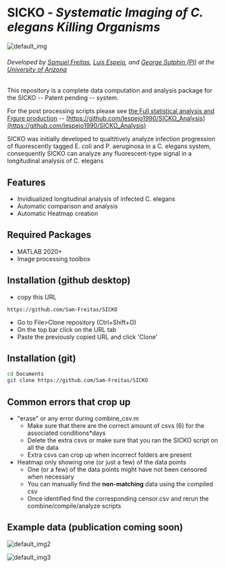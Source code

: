 # SICKO - _**S**ystematic **I**maging of **C**. elegans **K**illing **O**rganisms_ 
![default_img](https://github.com/Sam-Freitas/SICKO/blob/main/scripts/analysis/out1.png)
###### Developed by [Samuel Freitas](https://github.com/Sam-Freitas), [Luis Espejo](https://github.com/lespejo1990), and [George Sutphin (PI)](https://mcb.arizona.edu/profile/george-sutphin) at the [University of Arizona](https://mcb.arizona.edu/)
This repository is a complete data computation and analysis package for the SICKO -- Patent pending -- system.

For the post processing scripts please see [the Full statistical analysis and Figure production](https://github.com/lespejo1990/SICKO_Analysis) -- [https://github.com/lespejo1990/SICKO_Analysis](https://github.com/lespejo1990/SICKO_Analysis)

SICKO was initially developed to qualtitively analyze infection progression of fluorescently tagged E. coli and P. aeruginosa in a C. elegans system, consequently SICKO can analyze any fluorescent-type signal in a longitudinal analysis of C. elegans

## Features

- Invidiualized longitudinal analysis of infected C. elegans
- Automatic comparison and analysis
- Automatic Heatmap creation 

## Required Packages
 - MATLAB 2020+
 - Image processing toolbox

## Installation (github desktop)
 - copy this URL
 ```
 https://github.com/Sam-Freitas/SICKO
 ```
 - Go to File>Clone repository (Ctrl+Shift+O)
 - On the top bar click on the URL tab
 - Paste the previously copied URL and click 'Clone'
## Installation (git)

```sh
cd Documents
git clone https://github.com/Sam-Freitas/SICKO
```

## Common errors that crop up
  - "erase" or any error during combine_csv.m
    - Make sure that there are the correct amount of csvs (6) for the associated conditions*days
    - Delete the extra csvs or make sure that you ran the SICKO script on all the data
    - Extra csvs can crop up when incorrect folders are present
  - Heatmap only showing one (or just a few) of the data points
    - One (or a few) of the data points might have not been censored when necessary
    - You can manually find the **non-matching** data using the compiled csv
    - Once identified find the corresponding censor.csv and rerun the combine/compile/analyze scripts 


## Example data (publication coming soon)
![default_img2](https://github.com/Sam-Freitas/SICKO/blob/main/scripts/analysis/out2.png)

![default_img3](https://github.com/Sam-Freitas/SICKO/blob/main/scripts/analysis/out3.png)
